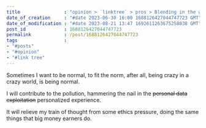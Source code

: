 ```yaml
---
title                : "opinion > `linktree` > pros > Blending in the world craziness"
date_of_creation     : "#date 2023-06-30 16:00 1688126427044747723 GMT"
date_of_modification : "#date 2023-08-21 13:47 1692611263675258038 GMT"
post_id              : 1688126427044747723
permalink            : /post/1688126427044747723
tags                 :
- "#posts"             
- "#opinion"
- "#link tree"
---
```


Sometimes I want to be normal, to fit the norm, after all, being crazy in a crazy world, is being normal.

I will contribute to the pollution, hammering the nail in the ~~personal data exploitation~~ personalized experience.

It will relieve my train of thought from some ethics pressure, doing the same things that big money earners do. 


